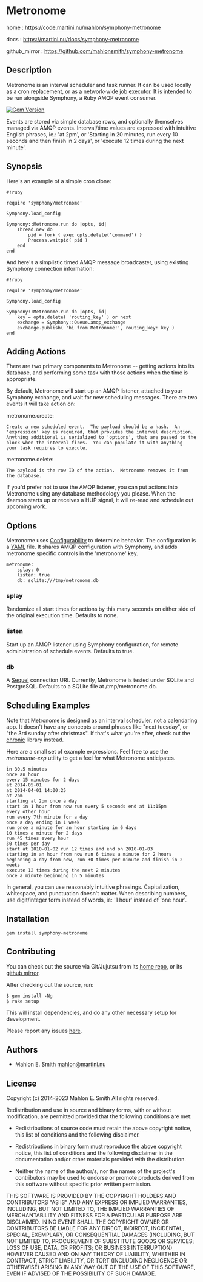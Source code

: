 # Metronome

home
: https://code.martini.nu/mahlon/symphony-metronome

docs
: https://martini.nu/docs/symphony-metronome

github_mirror
: https://github.com/mahlonsmith/symphony-metronome



## Description

Metronome is an interval scheduler and task runner.  It can be used locally as a
cron replacement, or as a network-wide job executor.  It is intended to be run
alongside Symphony, a Ruby AMQP event consumer.

[![Gem Version](https://badge.fury.io/rb/symphony-metronome.svg)](https://badge.fury.io/rb/symphony-metronome)

Events are stored via simple database rows, and optionally themselves managed
via AMQP events.  Interval/time values are expressed with intuitive English
phrases, ie.: 'at 2pm', or 'Starting in 20 minutes, run every 10 seconds and
then finish in 2 days', or 'execute 12 times during the next minute'.

## Synopsis

Here's an example of a simple cron clone:

```
#!ruby

require 'symphony/metronome'

Symphony.load_config

Symphony::Metronome.run do |opts, id|
	Thread.new do
		pid = fork { exec opts.delete('command') }
		Process.waitpid( pid )
	end
end
```


And here's a simplistic timed AMQP message broadcaster, using existing Symphony
connection information:

```
#!ruby

require 'symphony/metronome'

Symphony.load_config

Symphony::Metronome.run do |opts, id|
	key = opts.delete( 'routing_key' ) or next
	exchange = Symphony::Queue.amqp_exchange
	exchange.publish( 'hi from Metronome!', routing_key: key )
end
```

## Adding Actions

There are two primary components to Metronome -- getting actions into
its database, and performing some task with those actions when the time
is appropriate.

By default, Metronome will start up an AMQP listener, attached to your
Symphony exchange, and wait for new scheduling messages.  There are two
events it will take action on:

metronome.create:

	Create a new scheduled event.  The payload should be a hash.  An
	'expression' key is required, that provides the interval description.
	Anything additional is serialized to 'options', that are passed to the
	block when the interval fires.  You can populate it with anything
	your task requires to execute.

metronome.delete:

	The payload is the row ID of the action.  Metronome removes it from
	the database.

If you'd prefer not to use the AMQP listener, you can put actions into
Metronome using any database methodology you please.  When the daemon
starts up or receives a HUP signal, it will re-read and schedule out
upcoming work.


## Options

Metronome uses
[Configurability](https://rubygems.org/gems/configurability) to determine
behavior.  The configuration is a [YAML](http://www.yaml.org/) file.  It
shares AMQP configuration with Symphony, and adds metronome specific
controls in the 'metronome' key.

	metronome:
		splay: 0
		listen: true
		db: sqlite:///tmp/metronome.db


### splay

Randomize all start times for actions by this many seconds on either
side of the original execution time.  Defaults to none.

### listen

Start up an AMQP listener using Symphony configuration, for remote
administration of schedule events.  Defaults to true.

### db

A [Sequel](https://rubygems.org/gems/sequel) connection URI.  Currently,
Metronome is tested under SQLite and PostgreSQL.  Defaults to a SQLite
file at /tmp/metronome.db.


## Scheduling Examples

Note that Metronome is designed as an interval scheduler, not a
calendaring app.  It doesn't have any concepts around phrases like "next
tuesday", or "the 3rd sunday after christmas".  If that's what you're
after, check out the [chronic](http://rubygems.org/gems/chronic)
library instead.

Here are a small set of example expressions.  Feel free to use the
*metronome-exp* utility to get a feel for what Metronome anticipates.

```
in 30.5 minutes
once an hour
every 15 minutes for 2 days
at 2014-05-01
at 2014-04-01 14:00:25
at 2pm
starting at 2pm once a day
start in 1 hour from now run every 5 seconds end at 11:15pm
every other hour
run every 7th minute for a day
once a day ending in 1 week
run once a minute for an hour starting in 6 days
10 times a minute for 2 days
run 45 times every hour
30 times per day
start at 2010-01-02 run 12 times and end on 2010-01-03
starting in an hour from now run 6 times a minute for 2 hours
beginning a day from now, run 30 times per minute and finish in 2 weeks
execute 12 times during the next 2 minutes
once a minute beginning in 5 minutes
```

In general, you can use reasonably intuitive phrasings.  Capitalization,
whitespace, and punctuation doesn't matter.  When describing numbers,
use digit/integer form instead of words, ie: '1 hour' instead of 'one
hour'.


## Installation

```
gem install symphony-metronome
```

## Contributing

You can check out the source via Git/Jujutsu from its
[home repo](https://code.martini.nu/mahlon/symphony-metronome),
or its [github mirror](https://github.com/mahlonsmith/Symphony-Metronome).

After checking out the source, run:

    $ gem install -Ng
    $ rake setup

This will install dependencies, and do any other necessary setup for
development.

Please report any issues
[here](https://code.martini.nu/mahlon/symphony-metronome/issues).


## Authors

- Mahlon E. Smith <mahlon@martini.nu>


## License

Copyright (c) 2014-2023 Mahlon E. Smith
All rights reserved.

Redistribution and use in source and binary forms, with or without
modification, are permitted provided that the following conditions are met:

* Redistributions of source code must retain the above copyright notice,
  this list of conditions and the following disclaimer.

* Redistributions in binary form must reproduce the above copyright notice,
  this list of conditions and the following disclaimer in the documentation
  and/or other materials provided with the distribution.

* Neither the name of the author/s, nor the names of the project's
  contributors may be used to endorse or promote products derived from this
  software without specific prior written permission.

THIS SOFTWARE IS PROVIDED BY THE COPYRIGHT HOLDERS AND CONTRIBUTORS "AS IS"
AND ANY EXPRESS OR IMPLIED WARRANTIES, INCLUDING, BUT NOT LIMITED TO, THE
IMPLIED WARRANTIES OF MERCHANTABILITY AND FITNESS FOR A PARTICULAR PURPOSE ARE
DISCLAIMED. IN NO EVENT SHALL THE COPYRIGHT OWNER OR CONTRIBUTORS BE LIABLE
FOR ANY DIRECT, INDIRECT, INCIDENTAL, SPECIAL, EXEMPLARY, OR CONSEQUENTIAL
DAMAGES (INCLUDING, BUT NOT LIMITED TO, PROCUREMENT OF SUBSTITUTE GOODS OR
SERVICES; LOSS OF USE, DATA, OR PROFITS; OR BUSINESS INTERRUPTION) HOWEVER
CAUSED AND ON ANY THEORY OF LIABILITY, WHETHER IN CONTRACT, STRICT LIABILITY,
OR TORT (INCLUDING NEGLIGENCE OR OTHERWISE) ARISING IN ANY WAY OUT OF THE USE
OF THIS SOFTWARE, EVEN IF ADVISED OF THE POSSIBILITY OF SUCH DAMAGE.
